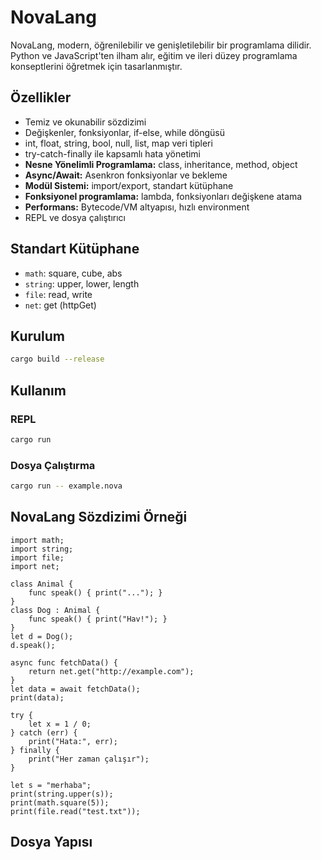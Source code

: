 # NovaLang

NovaLang, modern, öğrenilebilir ve genişletilebilir bir programlama dilidir. Python ve JavaScript'ten ilham alır, eğitim ve ileri düzey programlama konseptlerini öğretmek için tasarlanmıştır.

## Özellikler
- Temiz ve okunabilir sözdizimi
- Değişkenler, fonksiyonlar, if-else, while döngüsü
- int, float, string, bool, null, list, map veri tipleri
- try-catch-finally ile kapsamlı hata yönetimi
- **Nesne Yönelimli Programlama:** class, inheritance, method, object
- **Async/Await:** Asenkron fonksiyonlar ve bekleme
- **Modül Sistemi:** import/export, standart kütüphane
- **Fonksiyonel programlama:** lambda, fonksiyonları değişkene atama
- **Performans:** Bytecode/VM altyapısı, hızlı environment
- REPL ve dosya çalıştırıcı

## Standart Kütüphane
- `math`: square, cube, abs
- `string`: upper, lower, length
- `file`: read, write
- `net`: get (httpGet)

## Kurulum
```sh
cargo build --release
```

## Kullanım
### REPL
```sh
cargo run
```

### Dosya Çalıştırma
```sh
cargo run -- example.nova
```

## NovaLang Sözdizimi Örneği
```novalang
import math;
import string;
import file;
import net;

class Animal {
    func speak() { print("..."); }
}
class Dog : Animal {
    func speak() { print("Hav!"); }
}
let d = Dog();
d.speak();

async func fetchData() {
    return net.get("http://example.com");
}
let data = await fetchData();
print(data);

try {
    let x = 1 / 0;
} catch (err) {
    print("Hata:", err);
} finally {
    print("Her zaman çalışır");
}

let s = "merhaba";
print(string.upper(s));
print(math.square(5));
print(file.read("test.txt"));
```

## Dosya Yapısı
```